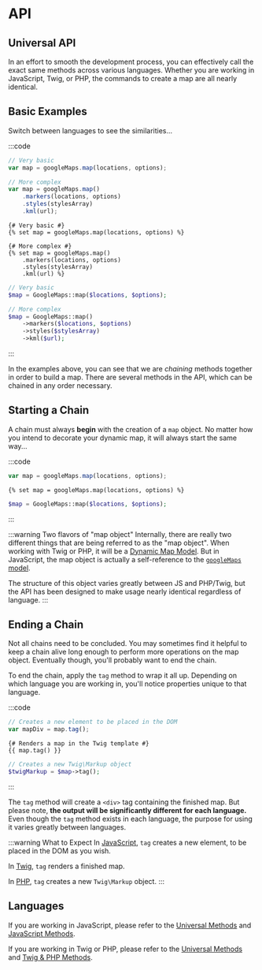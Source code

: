 # API

## Universal API

In an effort to smooth the development process, you can effectively call the exact same methods across various languages. Whether you are working in JavaScript, Twig, or PHP, the commands to create a map are all nearly identical.

## Basic Examples

Switch between languages to see the similarities...

:::code
```js
// Very basic
var map = googleMaps.map(locations, options);

// More complex
var map = googleMaps.map()
    .markers(locations, options)
    .styles(stylesArray)
    .kml(url);
```
```twig
{# Very basic #}
{% set map = googleMaps.map(locations, options) %}

{# More complex #}
{% set map = googleMaps.map()
    .markers(locations, options)
    .styles(stylesArray)
    .kml(url) %}
```
```php
// Very basic
$map = GoogleMaps::map($locations, $options);

// More complex
$map = GoogleMaps::map()
    ->markers($locations, $options)
    ->styles($stylesArray)
    ->kml($url);
```
:::

In the examples above, you can see that we are _chaining_ methods together in order to build a map. There are several methods in the API, which can be chained in any order necessary.

## Starting a Chain
 
A chain must always **begin** with the creation of a `map` object. No matter how you intend to decorate your dynamic map, it will always start the same way...

:::code
```js
var map = googleMaps.map(locations, options);
```
```twig
{% set map = googleMaps.map(locations, options) %}
```
```php
$map = GoogleMaps::map($locations, $options);
```
:::

:::warning Two flavors of "map object"
Internally, there are really two different things that are being referred to as the "map object". When working with Twig or PHP, it will be a [Dynamic Map Model](/models/dynamic-map-model/). But in JavaScript, the map object is actually a self-reference to the [`googleMaps` model](/models/javascript/).

 The structure of this object varies greatly between JS and PHP/Twig, but the API has been designed to make usage nearly identical regardless of language.
:::

## Ending a Chain

Not all chains need to be concluded. You may sometimes find it helpful to keep a chain alive long enough to perform more operations on the map object. Eventually though, you'll probably want to end the chain.

To end the chain, apply the `tag` method to wrap it all up. Depending on which language you are working in, you'll notice properties unique to that language.

:::code
```js
// Creates a new element to be placed in the DOM
var mapDiv = map.tag();
```
```twig
{# Renders a map in the Twig template #}
{{ map.tag() }}
```
```php
// Creates a new Twig\Markup object
$twigMarkup = $map->tag();
```
:::

The `tag` method will create a `<div>` tag containing the finished map. But please note, **the output will be significantly different for each language.** Even though the `tag` method exists in each language, the purpose for using it varies greatly between languages.

:::warning What to Expect
In [JavaScript](/maps/javascript-methods/#tag), `tag` creates a new element, to be placed in the DOM as you wish.

In [Twig](/maps/twig-php-methods/#tag-autorender-true), `tag` renders a finished map.

In [PHP](/maps/twig-php-methods/#tag-autorender-true), `tag` creates a new `Twig\Markup` object.
:::

## Languages

If you are working in JavaScript, please refer to the [Universal Methods](/maps/universal-methods/) and [JavaScript Methods](/maps/javascript-methods/).

If you are working in Twig or PHP, please refer to the [Universal Methods](/maps/universal-methods/) and [Twig & PHP Methods](/maps/twig-php-methods/).
